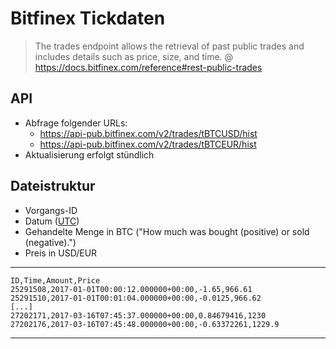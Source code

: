 # Bitfinex Tickdaten

> The trades endpoint allows the retrieval of past public trades and includes
> details such as price, size, and time.
>@ https://docs.bitfinex.com/reference#rest-public-trades


## API

- Abfrage folgender URLs:
    - https://api-pub.bitfinex.com/v2/trades/tBTCUSD/hist
    - https://api-pub.bitfinex.com/v2/trades/tBTCEUR/hist
- Aktualisierung erfolgt stündlich

## Dateistruktur
- Vorgangs-ID
- Datum ([UTC](https://de.wikipedia.org/wiki/Koordinierte_Weltzeit))
- Gehandelte Menge in BTC ("How much was bought (positive) or sold (negative).")
- Preis in USD/EUR

---
    ID,Time,Amount,Price
    25291508,2017-01-01T00:00:12.000000+00:00,-1.65,966.61
    25291510,2017-01-01T00:01:04.000000+00:00,-0.0125,966.62
    [...]
    27202171,2017-03-16T07:45:37.000000+00:00,0.84679416,1230
    27202176,2017-03-16T07:45:48.000000+00:00,-0.63372261,1229.9
---
